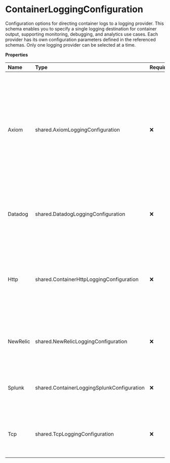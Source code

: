 # ContainerLoggingConfiguration

Configuration options for directing container logs to a logging provider. This schema enables you to specify a single logging destination for container output, supporting monitoring, debugging, and analytics use cases. Each provider has its own configuration parameters defined in the referenced schemas. Only one logging provider can be selected at a time.

**Properties**

| Name     | Type                                       | Required | Description                                                                                                                                                                               |
| :------- | :----------------------------------------- | :------- | :---------------------------------------------------------------------------------------------------------------------------------------------------------------------------------------- |
| Axiom    | shared.AxiomLoggingConfiguration           | ❌       | Configuration settings for integrating container logs with the Axiom logging service. When specified, container logs will be forwarded to the Axiom instance defined by these parameters. |
| Datadog  | shared.DatadogLoggingConfiguration         | ❌       | Configuration for forwarding container logs to Datadog monitoring service.                                                                                                                |
| Http     | shared.ContainerHttpLoggingConfiguration   | ❌       | Configuration for sending container logs to an HTTP endpoint. Defines how logs are formatted, compressed, and transmitted.                                                                |
| NewRelic | shared.NewRelicLoggingConfiguration        | ❌       | Configuration for sending container logs to New Relic's log management platform.                                                                                                          |
| Splunk   | shared.ContainerLoggingSplunkConfiguration | ❌       | Configuration settings for forwarding container logs to a Splunk instance.                                                                                                                |
| Tcp      | shared.TcpLoggingConfiguration             | ❌       | Configuration for forwarding container logs to a remote TCP endpoint                                                                                                                      |
